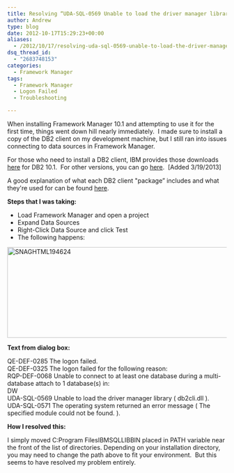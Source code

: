 ```yaml
---
title: Resolving “UDA-SQL-0569 Unable to load the driver manager library ( db2cli.dll )” with Framework Manager 10.1
author: Andrew
type: blog
date: 2012-10-17T15:29:23+00:00
aliases:
  - /2012/10/17/resolving-uda-sql-0569-unable-to-load-the-driver-manager-library-db2cli-dll-with-framework-manager-10-1/
dsq_thread_id:
  - "2683748153"
categories:
  - Framework Manager
tags:
  - Framework Manager
  - Logon Failed
  - Troubleshooting

---
```

When installing Framework Manager 10.1 and attempting to use it for the first time, things went down hill nearly immediately.  I made sure to install a copy of the DB2 client on my development machine, but I still ran into issues connecting to data sources in Framework Manager.

For those who need to install a DB2 client, IBM provides those downloads [here][1] for DB2 10.1.  For other versions, you can go [here][2].  [Added 3/19/2013]

A good explanation of what each DB2 client "package&#8221; includes and what they're used for can be found [here][3].

**Steps that I was taking:**

  * Load Framework Manager and open a project
  * Expand Data Sources
  * Right-Click Data Source and click Test
  * The following happens:

[<img style="background-image: none; padding-left: 0px; padding-right: 0px; display: inline; padding-top: 0px; border-width: 0px;" title="SNAGHTML194624" alt="SNAGHTML194624" src="http://www.andrewcbancroft.com/wp-content/uploads/2012/10/SNAGHTML194624_thumb.png" width="666" height="208" border="0" />][4]

**Text from dialog box:**

QE-DEF-0285 The logon failed.  
QE-DEF-0325 The logon failed for the following reason:  
RQP-DEF-0068 Unable to connect to at least one database during a multi-database attach to 1 database(s) in:  
DW  
UDA-SQL-0569 Unable to load the driver manager library ( db2cli.dll ).  
UDA-SQL-0571 The operating system returned an error message ( The specified module could not be found. ).

**How I resolved this:**

I simply moved C:Program FilesIBMSQLLIBBIN placed in PATH variable near the front of the list of directories. Depending on your installation directory, you may need to change the path above to fit your environment.  But this seems to have resolved my problem entirely.

 [1]: http://www-01.ibm.com/support/docview.wss?rs=4020&uid=swg21385217
 [2]: http://www-01.ibm.com/support/docview.wss?uid=swg27016878
 [3]: http://www.db2dean.com/Previous/DB2Client.html
 [4]: http://www.andrewcbancroft.com/wp-content/uploads/2012/10/SNAGHTML194624.png